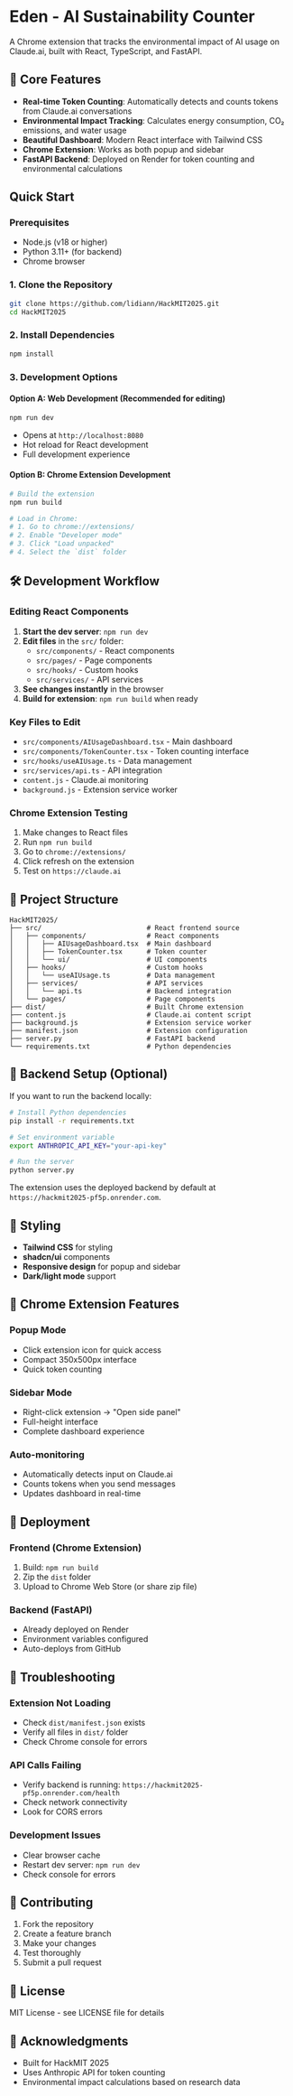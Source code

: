 # Eden - AI Sustainability Counter

A Chrome extension that tracks the environmental impact of AI usage on Claude.ai, built with React, TypeScript, and FastAPI.

## 🌱 Core Features

- **Real-time Token Counting**: Automatically detects and counts tokens from Claude.ai conversations
- **Environmental Impact Tracking**: Calculates energy consumption, CO₂ emissions, and water usage
- **Beautiful Dashboard**: Modern React interface with Tailwind CSS
- **Chrome Extension**: Works as both popup and sidebar
- **FastAPI Backend**: Deployed on Render for token counting and environmental calculations

##  Quick Start

### Prerequisites
- Node.js (v18 or higher)
- Python 3.11+ (for backend)
- Chrome browser

### 1. Clone the Repository
```bash
git clone https://github.com/lidiann/HackMIT2025.git
cd HackMIT2025
```

### 2. Install Dependencies
```bash
npm install
```

### 3. Development Options

#### Option A: Web Development (Recommended for editing)
```bash
npm run dev
```
- Opens at `http://localhost:8080`
- Hot reload for React development
- Full development experience

#### Option B: Chrome Extension Development
```bash
# Build the extension
npm run build

# Load in Chrome:
# 1. Go to chrome://extensions/
# 2. Enable "Developer mode"
# 3. Click "Load unpacked"
# 4. Select the `dist` folder
```

## 🛠️ Development Workflow

### Editing React Components
1. **Start the dev server**: `npm run dev`
2. **Edit files** in the `src/` folder:
   - `src/components/` - React components
   - `src/pages/` - Page components
   - `src/hooks/` - Custom hooks
   - `src/services/` - API services
3. **See changes instantly** in the browser
4. **Build for extension**: `npm run build` when ready

### Key Files to Edit
- `src/components/AIUsageDashboard.tsx` - Main dashboard
- `src/components/TokenCounter.tsx` - Token counting interface
- `src/hooks/useAIUsage.ts` - Data management
- `src/services/api.ts` - API integration
- `content.js` - Claude.ai monitoring
- `background.js` - Extension service worker

### Chrome Extension Testing
1. Make changes to React files
2. Run `npm run build`
3. Go to `chrome://extensions/`
4. Click refresh on the extension
5. Test on `https://claude.ai`

## 📁 Project Structure

```
HackMIT2025/
├── src/                          # React frontend source
│   ├── components/               # React components
│   │   ├── AIUsageDashboard.tsx  # Main dashboard
│   │   ├── TokenCounter.tsx      # Token counter
│   │   └── ui/                   # UI components
│   ├── hooks/                    # Custom hooks
│   │   └── useAIUsage.ts         # Data management
│   ├── services/                 # API services
│   │   └── api.ts                # Backend integration
│   └── pages/                    # Page components
├── dist/                         # Built Chrome extension
├── content.js                    # Claude.ai content script
├── background.js                 # Extension service worker
├── manifest.json                 # Extension configuration
├── server.py                     # FastAPI backend
└── requirements.txt              # Python dependencies
```

## 🔧 Backend Setup (Optional)

If you want to run the backend locally:

```bash
# Install Python dependencies
pip install -r requirements.txt

# Set environment variable
export ANTHROPIC_API_KEY="your-api-key"

# Run the server
python server.py
```

The extension uses the deployed backend by default at `https://hackmit2025-pf5p.onrender.com`.

## 🎨 Styling

- **Tailwind CSS** for styling
- **shadcn/ui** components
- **Responsive design** for popup and sidebar
- **Dark/light mode** support

## 📱 Chrome Extension Features

### Popup Mode
- Click extension icon for quick access
- Compact 350x500px interface
- Quick token counting

### Sidebar Mode
- Right-click extension → "Open side panel"
- Full-height interface
- Complete dashboard experience

### Auto-monitoring
- Automatically detects input on Claude.ai
- Counts tokens when you send messages
- Updates dashboard in real-time

## 🚀 Deployment

### Frontend (Chrome Extension)
1. Build: `npm run build`
2. Zip the `dist` folder
3. Upload to Chrome Web Store (or share zip file)

### Backend (FastAPI)
- Already deployed on Render
- Environment variables configured
- Auto-deploys from GitHub

## 🐛 Troubleshooting

### Extension Not Loading
- Check `dist/manifest.json` exists
- Verify all files in `dist/` folder
- Check Chrome console for errors

### API Calls Failing
- Verify backend is running: `https://hackmit2025-pf5p.onrender.com/health`
- Check network connectivity
- Look for CORS errors

### Development Issues
- Clear browser cache
- Restart dev server: `npm run dev`
- Check console for errors

## 🤝 Contributing

1. Fork the repository
2. Create a feature branch
3. Make your changes
4. Test thoroughly
5. Submit a pull request

## 📄 License

MIT License - see LICENSE file for details

## 🌟 Acknowledgments

- Built for HackMIT 2025
- Uses Anthropic API for token counting
- Environmental impact calculations based on research data
